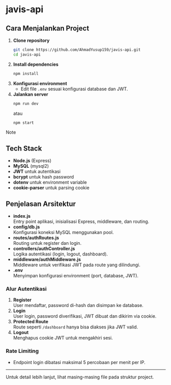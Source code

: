 # javis-api

## Cara Menjalankan Project

1. **Clone repository**
   ```sh
   git clone https://github.com/AhmadYusup159/javis-api.git
   cd javis-api
   ```
2. **Install dependencies**
   ```sh
   npm install
   ```
3. **Konfigurasi environment**
   - Edit file `.env` sesuai konfigurasi database dan JWT.
4. **Jalankan server**
   ```sh
   npm run dev
   ```
   atau
   ```sh
   npm start
   ```
Note
## Tech Stack

- **Node.js** (Express)
- **MySQL** (mysql2)
- **JWT** untuk autentikasi
- **bcrypt** untuk hash password
- **dotenv** untuk environment variable
- **cookie-parser** untuk parsing cookie

## Penjelasan Arsitektur

- **index.js**  
  Entry point aplikasi, inisialisasi Express, middleware, dan routing.
- **config/db.js**  
  Konfigurasi koneksi MySQL menggunakan pool.
- **routes/authRoutes.js**  
  Routing untuk register dan login.
- **controllers/authController.js**  
  Logika autentikasi (login, logout, dashboard).
- **middleware/authMiddleware.js**  
  Middleware untuk verifikasi JWT pada route yang dilindungi.
- **.env**  
  Menyimpan konfigurasi environment (port, database, JWT).

### Alur Autentikasi

1. **Register**  
   User mendaftar, password di-hash dan disimpan ke database.
2. **Login**  
   User login, password diverifikasi, JWT dibuat dan dikirim via cookie.
3. **Protected Route**  
   Route seperti `/dashboard` hanya bisa diakses jika JWT valid.
4. **Logout**  
   Menghapus cookie JWT untuk mengakhiri sesi.

### Rate Limiting

- Endpoint login dibatasi maksimal 5 percobaan per menit per IP.

---

Untuk detail lebih lanjut, lihat masing-masing file pada struktur project.
